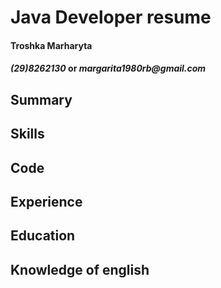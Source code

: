  # Java Developer resume
 
#### Troshka Marharyta 
#### *(29)8262130* or _margarita1980rb@gmail.com_

## Summary

## Skills

## Code

## Experience

## Education

## Knowledge of english







